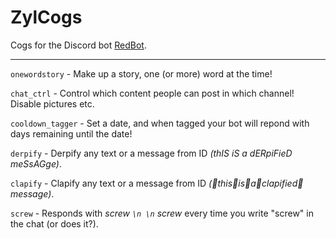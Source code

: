 # ZylCogs
Cogs for the Discord bot [RedBot](https://github.com/Cog-Creators/Red-DiscordBot).

---

`onewordstory` - Make up a story, one (or more) word at the time!

`chat_ctrl` - Control which content people can post in which channel! Disable pictures etc.

`cooldown_tagger` - Set a date, and when tagged your bot will repond with days remaining until the date!

`derpify` - Derpify any text or a message from ID *(thIS iS a dERpiFieD meSsAGge)*.

`clapify` - Clapify any text or a message from ID *(👏this👏is👏a👏clapified👏message)*.

`screw` - Responds with *screw `\n \n` screw* every time you write "screw" in the chat (or does it?).
